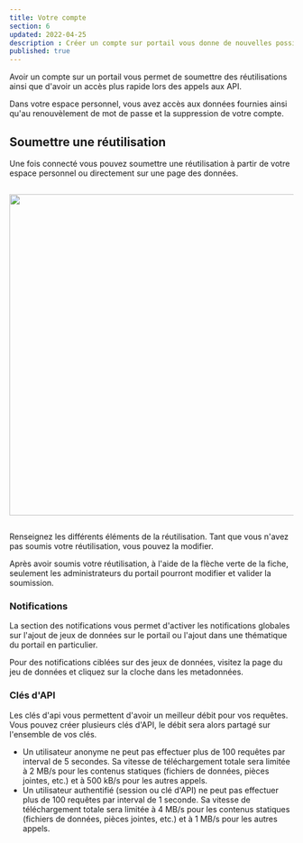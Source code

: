 ```yaml
---
title: Votre compte
section: 6
updated: 2022-04-25
description : Créer un compte sur portail vous donne de nouvelles possibilités
published: true
---
```


Avoir un compte sur un portail vous permet de soumettre des réutilisations ainsi que d'avoir un accès plus rapide lors des appels aux API.

Dans votre espace personnel, vous avez accès aux données fournies ainsi qu'au renouvèlement de mot de passe et la suppression de votre compte.

## Soumettre une réutilisation

Une fois connecté vous pouvez soumettre une réutilisation à partir de votre espace personnel ou directement sur une page des données.   


<img src="./images/user-guide-frontoffice/admin-05-summit-reuse.jpg"
     height="570" style="margin:15px auto;" />

Renseignez les différents éléments de la réutilisation. Tant que vous n'avez pas soumis votre réutilisation, vous pouvez la modifier.

Après avoir soumis votre réutilisation, à l'aide de la flèche verte de la fiche, seulement les administrateurs du portail pourront modifier et valider la soumission.

### Notifications

La section des notifications vous permet d'activer les notifications globales sur l'ajout de jeux de données sur le portail ou l'ajout dans une thématique du portail en particulier.   

Pour des notifications ciblées sur des jeux de données, visitez la page du jeu de données et cliquez sur la cloche dans les metadonnées.

### Clés d'API

Les clés d'api vous permettent d'avoir un meilleur débit pour vos requêtes.  
Vous pouvez créer plusieurs clés d'API, le débit sera alors partagé sur l'ensemble de vos clés.

* Un utilisateur anonyme ne peut pas effectuer plus de 100 requêtes par interval de 5 secondes. Sa vitesse de téléchargement totale sera limitée à 2 MB/s pour les contenus statiques (fichiers de données, pièces jointes, etc.) et à 500 kB/s pour les autres appels.
* Un utilisateur authentifié (session ou clé d'API) ne peut pas effectuer plus de 100 requêtes par interval de 1 seconde. Sa vitesse de téléchargement totale sera limitée à 4 MB/s pour les contenus statiques (fichiers de données, pièces jointes, etc.) et à 1 MB/s pour les autres appels.
